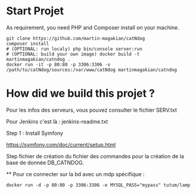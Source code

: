 ﻿

Start Projet
==============

As requirement, you need PHP and Composer install on your machine.

```
git clone https://github.com/martin-magakian/catNdog
composer install
# (OPTIONAL: run localy) php bin/console server:run
# (OPTIONAL: build your own image) docker build -t martinmagakian/catndog .
docker run -it -p 80:80 -p 3306:3306 -v /path/to/catNdog/sources:/var/www/catNdog martinmagakian/catndog
```




How did we build this projet ?
================================

Pour les infos des serveurs, vous pouvez consulter le fichier SERV.txt

Pour Jenkins c'est là : jenkins-readme.txt


Step 1 : Install Symfony

https://symfony.com/doc/current/setup.html

Step fichier de création du fichier des commandes pour la création de la base de donnée DB_CATNDOG.

** Pour ce connecter sur la bd avec un mdp spécifique : 

	docker run -d -p 80:80 -p 3306:3306 -e MYSQL_PASS="mypass" tutum/lamp
